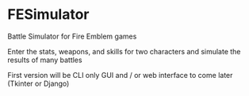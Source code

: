 # FESimulator
Battle Simulator for Fire Emblem games

Enter the stats, weapons, and skills for two characters and simulate the results of many battles


First version will be CLI only
GUI and / or web interface to come later (Tkinter or Django)
